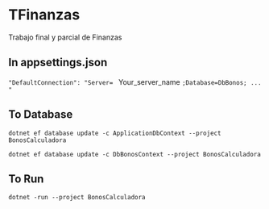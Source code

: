 # TFinanzas

Trabajo final y parcial de Finanzas

## In appsettings.json

``"DefaultConnection": "Server= `` Your_server_name
```;Database=DbBonos; ... "```

## To Database
```
dotnet ef database update -c ApplicationDbContext --project BonosCalculadora

dotnet ef database update -c DbBonosContext --project BonosCalculadora
```
## To Run
```
dotnet -run --project BonosCalculadora
```
